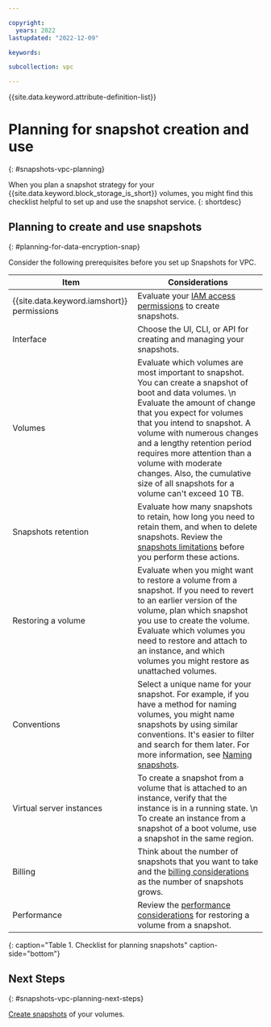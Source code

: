```yaml
---

copyright:
  years: 2022
lastupdated: "2022-12-09"

keywords:

subcollection: vpc

---
```


{{site.data.keyword.attribute-definition-list}}

# Planning for snapshot creation and use
{: #snapshots-vpc-planning}

When you plan a snapshot strategy for your {{site.data.keyword.block_storage_is_short}} volumes, you might find this checklist helpful to set up and use the snapshot service.
{: shortdesc}


## Planning to create and use snapshots
{: #planning-for-data-encryption-snap}

Consider the following prerequisites before you set up Snapshots for VPC.

| Item | Considerations |
|------|----------------|
| {{site.data.keyword.iamshort}} permissions | Evaluate your [IAM access permissions](/docs/vpc?topic=vpc-snapshots-vpc-manage#snapshots-vpc-iam) to create snapshots. |
| Interface | Choose the UI, CLI, or API for creating and managing your snapshots. |
| Volumes | Evaluate which volumes are most important to snapshot. You can create a snapshot of boot and data volumes. \n  Evaluate the amount of change that you expect for volumes that you intend to snapshot. A volume with numerous changes and a lengthy retention period requires more attention than a volume with moderate changes. Also, the cumulative size of all snapshots for a volume can't exceed 10 TB. |
| Snapshots retention | Evaluate how many snapshots to retain, how long you need to retain them, and when to delete snapshots. Review the [snapshots limitations](/docs/vpc?topic=vpc-snapshots-vpc-about#snapshots-vpc-limitations) before you perform these actions. |
| Restoring a volume | Evaluate when you might want to restore a volume from a snapshot. If you need to revert to an earlier version of the volume, plan which snapshot you use to create the volume. Evaluate which volumes you need to restore and attach to an instance, and which volumes you might restore as unattached volumes. |
| Conventions | Select a unique name for your snapshot. For example, if you have a method for naming volumes, you might name snapshots by using similar conventions. It's easier to filter and search for them later. For more information, see [Naming snapshots](/docs/vpc?topic=vpc-snapshots-vpc-manage#snapshots-vpc-naming). |
| Virtual server instances | To create a snapshot from a volume that is attached to an instance, verify that the instance is in a running state. \n To create an instance from a snapshot of a boot volume, use a snapshot in the same region. |
| Billing | Think about the number of snapshots that you want to take and the [billing considerations](/docs/vpc?topic=vpc-snapshots-vpc-about&interface=api#snapshots_vpc_considerations) as the number of snapshots grows. |
| Performance | Review the [performance considerations](/docs/vpc?topic=vpc-snapshots-vpc-manage#snapshots-perf) for restoring a volume from a snapshot. |
{: caption="Table 1. Checklist for planning snapshots" caption-side="bottom"}

## Next Steps
{: #snapshots-vpc-planning-next-steps}

[Create snapshots](/docs/vpc?topic=vpc-snapshots-vpc-create#snapshots-vpc-create) of your volumes.
